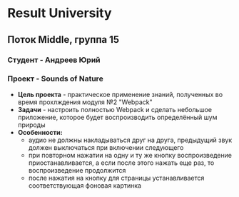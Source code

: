 # Result University

## Поток Middle, группа 15

### Студент - Андреев Юрий

### Проект - Sounds of Nature

* **Цель проекта** - практическое применение знаний, полученных во время прохлждения модуля №2 "Webpack"
*  **Задачи** - настроить полностью Webpack и сделать небольшое приложение, которое будет воспроизводить определённый шум природы
* **Особенности:**
  * аудио не должны накладываться друг на друга, предыдущий звук должен выключаться при включении следующего
  * при повторном нажатии на одну и ту же кнопку воспроизведение приостанавливается, а если после этого нажать еще раз, то воспроизведение продолжится
  * после нажатия на кнопку для страницы устанавливается соответствующая фоновая картинка

